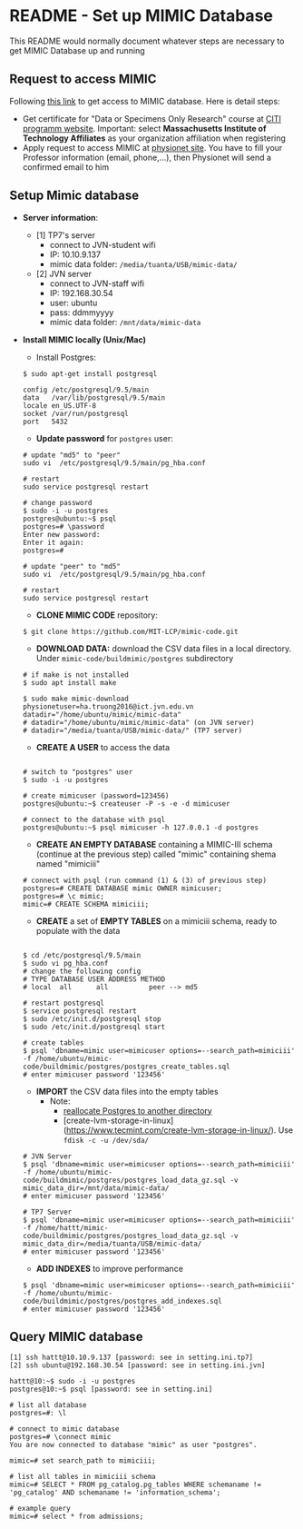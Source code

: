 # README - Set up MIMIC Database #

This README would normally document whatever steps are necessary to get MIMIC Database up and running

## Request to access MIMIC

Following [this link]( https://mimic.physionet.org/gettingstarted/access/) to get access to MIMIC database. Here is detail steps:

- Get certificate for "Data or Specimens Only Research" course at [CITI programm website](https://www.citiprogram.org/index.cfm?pageID=154&icat=0&ac=0). Important: select **Massachusetts Institute of Technology Affiliates** as your organization affiliation when registering
- Apply request to access MIMIC at [physionet site](https://physionet.org/works/MIMICIIIClinicalDatabase/access.shtml). You have to fill your Professor information (email, phone,...), then Physionet will send a confirmed email to him

## Setup Mimic database
- **Server information**:
    +  [1] TP7's server
        * connect to JVN-student wifi
        * IP: 10.10.9.137
        * mimic data folder: ```/media/tuanta/USB/mimic-data/```
    +  [2] JVN server
        * connect to JVN-staff wifi
        * IP: 192.168.30.54
        * user: ubuntu
        * pass: ddmmyyyy
        * mimic data folder: ```/mnt/data/mimic-data```

- **Install MIMIC locally (Unix/Mac)**
    + Install Postgres:

    ```
    $ sudo apt-get install postgresql

    config /etc/postgresql/9.5/main
    data   /var/lib/postgresql/9.5/main
    locale en_US.UTF-8
    socket /var/run/postgresql
    port   5432
    ```

    +  **Update password** for `postgres` user:

    ```
    # update "md5" to "peer"
    sudo vi  /etc/postgresql/9.5/main/pg_hba.conf

    # restart
    sudo service postgresql restart

    # change password
    $ sudo -i -u postgres
    postgres@ubuntu:~$ psql
    postgres=# \password
    Enter new password:
    Enter it again:
    postgres=#

    # update "peer" to "md5"
    sudo vi  /etc/postgresql/9.5/main/pg_hba.conf

    # restart
    sudo service postgresql restart
    ```

    +  **CLONE MIMIC CODE** repository: 
    ```
    $ git clone https://github.com/MIT-LCP/mimic-code.git
    ```

    + **DOWNLOAD DATA:** download the CSV data files in a local directory. Under ```mimic-code/buildmimic/postgres``` subdirectory 
    
    ```
    # if make is not installed
    $ sudo apt install make

    $ sudo make mimic-download physionetuser=ha.truong2016@ict.jvn.edu.vn datadir="/home/ubuntu/mimic/mimic-data"
    # datadir="/home/ubuntu/mimic/mimic-data" (on JVN server)
    # datadir="/media/tuanta/USB/mimic-data/" (TP7 server)

    ```

    + **CREATE A USER** to access the data
    ```

    # switch to "postgres" user
    $ sudo -i -u postgres
                    
    # create mimicuser (password=123456)
    postgres@ubuntu:~$ createuser -P -s -e -d mimicuser

    # connect to the database with psql
    postgres@ubuntu:~$ psql mimicuser -h 127.0.0.1 -d postgres

    ```

    + **CREATE AN EMPTY DATABASE** containing a MIMIC-III schema (continue at the previous step) called "mimic" containing shema named "mimiciii"
            
    ```
    # connect with psql (run command (1) & (3) of previous step)
    postgres=# CREATE DATABASE mimic OWNER mimicuser;
    postgres=# \c mimic;
    mimic=# CREATE SCHEMA mimiciii;
    ```

    + **CREATE** a set of **EMPTY TABLES** on a mimiciii schema, ready to populate with the data
        
    ```

    $ cd /etc/postgresql/9.5/main
    $ sudo vi pg_hba.conf
    # change the following config
    # TYPE DATABASE USER ADDRESS METHOD
    # local  all      all          peer --> md5

    # restart postgresql
    $ service postgresql restart
    $ sudo /etc/init.d/postgresql stop
    $ sudo /etc/init.d/postgresql start

    # create tables
    $ psql 'dbname=mimic user=mimicuser options=--search_path=mimiciii' -f /home/ubuntu/mimic-code/buildmimic/postgres/postgres_create_tables.sql
    # enter mimicuser password '123456'

    ```
        
    + **IMPORT** the CSV data files into the empty tables
        * Note: 
            *  [reallocate Postgres to another directory](https://www.digitalocean.com/community/tutorials/how-to-move-a-postgresql-data-directory-to-a-new-location-on-ubuntu-16-04)
            *  [create-lvm-storage-in-linux] (https://www.tecmint.com/create-lvm-storage-in-linux/). Use ```fdisk -c -u /dev/sda/```
            
    ```
    # JVN Server
    $ psql 'dbname=mimic user=mimicuser options=--search_path=mimiciii' -f /home/ubuntu/mimic-code/buildmimic/postgres/postgres_load_data_gz.sql -v mimic_data_dir=/mnt/data/mimic-data/
    # enter mimicuser password '123456'

    # TP7 Server
    $ psql 'dbname=mimic user=mimicuser options=--search_path=mimiciii' -f /home/hattt/mimic-code/buildmimic/postgres/postgres_load_data_gz.sql -v mimic_data_dir=/media/tuanta/USB/mimic-data/
    # enter mimicuser password '123456'

    ```

    + **ADD INDEXES** to improve performance

    ```
    $ psql 'dbname=mimic user=mimicuser options=--search_path=mimiciii' -f /home/ubuntu/mimic-code/buildmimic/postgres/postgres_add_indexes.sql
    # enter mimicuser password '123456'
    ```

## Query MIMIC database

    [1] ssh hattt@10.10.9.137 [password: see in setting.ini.tp7]
    [2] ssh ubuntu@192.168.30.54 [password: see in setting.ini.jvn]

    hattt@10:~$ sudo -i -u postgres
    postgres@10:~$ psql [password: see in setting.ini]

    # list all database
    postgres=#: \l

    # connect to mimic database
    postgres=# \connect mimic
    You are now connected to database "mimic" as user "postgres".

    mimic=# set search_path to mimiciii;

    # list all tables in mimiciii schema
    mimic=# SELECT * FROM pg_catalog.pg_tables WHERE schemaname != 'pg_catalog' AND schemaname != 'information_schema';

    # example query
    mimic=# select * from admissions;

